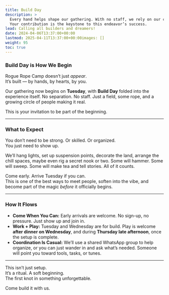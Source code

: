 ```yaml
---
title: Build Day
description: >
  Every hand helps shape our gathering. With no staff, we rely on our collective effort to transform a space into an arena for connection and exploration. 
  Your contribution is the keystone to this endeavor’s success. 
lead: Calling all builders and dreamers!
date: 2024-04-06T13:37:00+00:00
lastmod: 2025-04-11T13:37:00+00:00images: []
weight: 95
toc: true
---
```


### Build Day is How We Begin

Rogue Rope Camp doesn’t just *appear*.  
It’s built — by hands, by hearts, by you.

Our gathering now begins on **Tuesday**, with **Build Day** folded into the experience itself. No separation. No staff. Just a field, some rope, and a growing circle of people making it real.

This is your invitation to be part of the beginning.

---

### What to Expect

You don’t need to be strong. Or skilled. Or organized.  
You just need to show up.

We’ll hang lights, set up suspension points, decorate the land, arrange the chill spaces, maybe even rig a secret nook or two. Some will hammer. Some will sweep. Some will make tea and tell stories. All of it counts.

Come early. Arrive Tuesday if you can.  
This is one of the best ways to meet people, soften into the vibe, and become part of the magic *before* it officially begins.

---

### How It Flows

- **Come When You Can:** Early arrivals are welcome. No sign-up, no pressure. Just show up and join in.  
- **Work + Play:** Tuesday and Wednesday are for build. Play is welcome **after dinner on Wednesday**, and during **Thursday late afternoon**, once the setup is complete.  
- **Coordination Is Casual:** We’ll use a shared WhatsApp group to help organize, or you can just wander in and ask what’s needed. Someone will point you toward tools, tasks, or tunes.

---

This isn’t just setup.  
It’s a ritual. A soft beginning.  
The first knot in something unforgettable.

Come build it with us.
